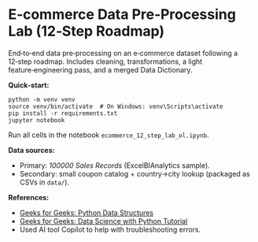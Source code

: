 # E‑commerce Data Pre‑Processing Lab (12‑Step Roadmap)
End‑to‑end data pre‑processing on an e‑commerce dataset following a 12‑step roadmap.
Includes cleaning, transformations, a light feature‑engineering pass, and a merged Data Dictionary.

**Quick‑start:**
```
python -m venv venv
source venv/bin/activate  # On Windows: venv\Scripts\activate
pip install -r requirements.txt
jupyter notebook
```

Run all cells in the notebook `ecommerce_12_step_lab_ol.ipynb`.

**Data sources:**  
- Primary: *100000 Sales Records* (ExcelBIAnalytics sample).  
- Secondary: small coupon catalog + country→city lookup (packaged as CSVs in `data/`).

**References:**
- [Geeks for Geeks: Python Data Structures](https://www.geeksforgeeks.org/python-data-structures/)
- [Geeks for Geeks: Data Science with Python Tutorial](https://www.geeksforgeeks.org/data-science/data-science-with-python-tutorial/)
- Used AI tool Copilot to help with troubleshooting errors.